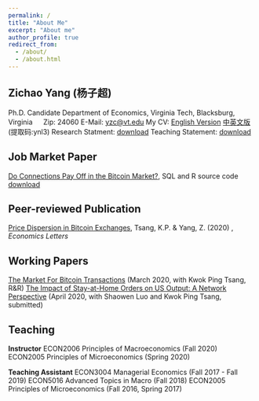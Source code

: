 ```yaml
---
permalink: /
title: "About Me"
excerpt: "About me"
author_profile: true
redirect_from: 
  - /about/
  - /about.html
---
```

## Zichao Yang (杨子超)
Ph.D. Candidate
Department of Economics, Virginia Tech, Blacksburg, Virginia &emsp; Zip: 24060
E-Mail: yzc@vt.edu
My CV: [English Version](https://www.dropbox.com/sh/skbbf0ap5fmyfey/AAAf3R1QE_odi2Rx6aDEabvKa?dl=0)       [中英文版](https://pan.baidu.com/s/1ouPqWIFD0MJMc7WImsy-Tw)(提取码:ynl3)
Research Statment: [download](https://www.dropbox.com/sh/skbbf0ap5fmyfey/AAAf3R1QE_odi2Rx6aDEabvKa?dl=0)         Teaching Statement: [download](https://www.dropbox.com/sh/skbbf0ap5fmyfey/AAAf3R1QE_odi2Rx6aDEabvKa?dl=0)
## Job Market Paper
[Do Connections Pay Off in the Bitcoin Market?](https://www.dropbox.com/sh/u9fonkhbnkxpree/AAAkEqAL0LfGGGnSy_xhVPJVa?dl=0), SQL and R source code [download](https://www.dropbox.com/sh/u9fonkhbnkxpree/AAAkEqAL0LfGGGnSy_xhVPJVa?dl=0) 
## Peer-reviewed Publication
[Price Dispersion in Bitcoin Exchanges](https://doi.org/10.1016/j.econlet.2020.109379), Tsang, K.P. & Yang, Z. (2020) , *Economics Letters*
## Working Papers
[The Market For Bitcoin Transactions](https://ssrn.com/abstract=3554458) (March 2020, with Kwok Ping Tsang, R&R)
[The Impact of Stay-at-Home Orders on US Output: A Network Perspective](https://ssrn.com/abstract=3571866) (April 2020, with Shaowen Luo and Kwok Ping Tsang, submitted)
## Teaching
**Instructor**
ECON2006 Principles of Macroeconomics (Fall 2020)
ECON2005 Principles of Microeconomics (Spring 2020)

**Teaching Assistant**
ECON3004 Managerial Economics (Fall 2017 - Fall 2019)
ECON5016 Advanced Topics in Macro (Fall 2018)
ECON2005 Principles of Microeconomics (Fall 2016, Spring 2017)
